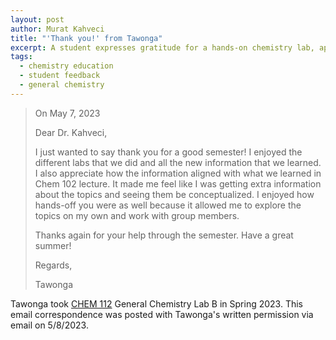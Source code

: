 ```yaml
---
layout: post
author: Murat Kahveci
title: "'Thank you!' from Tawonga"
excerpt: A student expresses gratitude for a hands-on chemistry lab, appreciating the alignment with lecture topics and the opportunity for independent exploration.
tags:
  - chemistry education
  - student feedback
  - general chemistry
---
```


> On May 7, 2023
>
>Dear Dr. Kahveci,
>
>I just wanted to say thank you for a good semester! I enjoyed the different labs that we did and all the new information that we learned. I also appreciate how the information aligned with what we learned in Chem 102 lecture. It made me feel like I was getting extra information about the topics and seeing them be conceptualized. I enjoyed how hands-off you were as well because it allowed me to explore the topics on my own and work with group members. 
>
>Thanks again for your help through the semester. Have a great summer!
>
>Regards,
>
>Tawonga

Tawonga took [CHEM 112](/cho) General Chemistry Lab B in Spring 2023. This email correspondence was posted with Tawonga's written permission via email on 5/8/2023. 
